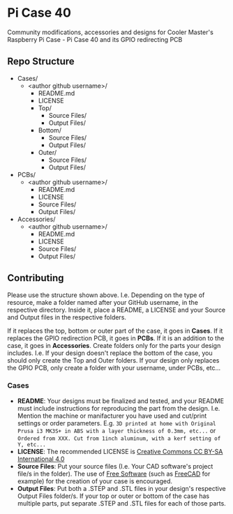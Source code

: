 # Pi Case 40  

Community modifications, accessories and designs for Cooler Master's Raspberry Pi Case - Pi Case 40 and its GPIO redirecting PCB  

## Repo Structure  

- Cases/  
    - \<author github username\>/  
        - README.md  
        - LICENSE  
        - Top/  
            - Source Files/  
            - Output Files/  
        - Bottom/  
            - Source Files/  
            - Output Files/  
        - Outer/  
            - Source Files/  
            - Output Files/  
- PCBs/  
    - \<author github username\>/  
        - README.md  
        - LICENSE 
        - Source Files/  
        - Output Files/  
- Accessories/  
    - \<author github username\>/  
        - README.md  
        - LICENSE 
        - Source Files/  
        - Output Files/  

## Contributing  

Please use the structure shown above. I.e. Depending on the type of resource, make a folder named after your GitHub username, in the respective directory. Inside it, place a README, a LICENSE and your Source and Output files in the respective folders.  

If it replaces the top, bottom or outer part of the case, it goes in **Cases**. If it replaces the GPIO redirection PCB, it goes in **PCBs**. If it is an addition to the case, it goes in **Accessories**. Create folders only for the parts your design includes. I.e. If your design doesn't replace the bottom of the case, you should only create the Top and Outer folders. If your design only replaces the GPIO PCB, only create a folder with your username, under PCBs, etc...  

### Cases  

- **README**: Your designs must be finalized and tested, and your README must include instructions for reproducing the part from the design. I.e. Mention the machine or manifacturer you have used and cut/print settings or order parameters. E.g. `3D printed at home with Original Prusa i3 MK3S+ in ABS with a layer thickness of 0.3mm, etc...` or `Ordered from XXX. Cut from 1inch aluminum, with a kerf setting of Y, etc...`  
- **LICENSE**: The recommended LICENSE is [Creative Commons CC BY-SA International 4.0](https://creativecommons.org/licenses/by-sa/4.0/)  
- **Source Files**: Put your source files (I.e. Your CAD software's project file/s in the folder). The use of [Free Software](https://en.wikipedia.org/wiki/Free_software) (such as [FreeCAD](https://www.freecadweb.org/) for example) for the creation of your case is encouraged.
- **Output Files**: Put both a .STEP and .STL files in your design's respective Output Files folder/s. If your top or outer or bottom of the case has multiple parts, put separate .STEP and .STL files for each of those parts.  
